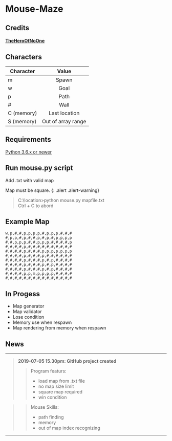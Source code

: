 # Mouse-Maze

## Credits

#### [TheHeroOfNoOne](https://github.com/EetuAaltonen)

## Characters

| Character  | Value              |
| -----------|:------------------:|
| m          | Spawn              |
| w          | Goal               |
| p          | Path               |
| #          | Wall               |
| C (memory) | Last location      |
| S (memory) | Out of array range |



## Requirements

[Python 3.6.x or newer](https://www.python.org/downloads/)

## Run mouse.py script

Add <map file name>.txt with valid map  
    
Map must be square.
{: .alert .alert-warning}  

> C:\location\>python mouse.py mapfile.txt  
> Ctrl + C to abord

## Example Map

```
w,p,#,#,p,p,p,p,#,p,p,p,#,#,#
#,p,p,#,p,#,#,p,#,p,#,p,p,p,p
#,#,p,p,p,#,#,p,p,p,#,#,#,#,p
#,#,#,#,p,#,#,#,#,#,#,#,#,#,#
#,#,#,#,p,#,#,#,p,p,p,p,p,p,p
#,#,#,#,p,#,#,#,p,#,#,#,#,#,#
#,#,#,#,p,#,#,#,p,#,p,#,#,#,#
#,#,#,#,p,#,#,#,p,#,p,#,#,#,#
#,#,#,#,p,#,#,#,p,#,p,#,#,#,#
#,#,#,#,p,p,m,p,p,p,p,#,#,#,#
#,#,#,#,#,#,#,#,#,#,#,#,#,#,#
```

## In Progess

* Map generator
* Map validator
* Lose condition
* Memory use when respawn
* Map rendering from memory when respawn

## News

---

> **2019-07-05 15.30pm: GitHub project created**  
>> Program featurs:
>> * load map from .txt file
>> * no map size limit
>> * square map required
>> * win condition

>> Mouse Skills:
>> * path finding
>> * memory
>> * out of map index recognizing

---

<style>
.alert-warning {
  color: rgb(138,109,59) !important;
}
</style>
